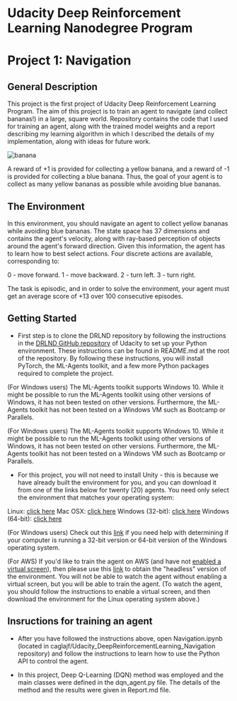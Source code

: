 <h1>Udacity Deep Reinforcement Learning Nanodegree Program</h1>
<h1>Project 1: Navigation</h1>

<h2>General Description</h2>
This project is the first project of Udacity Deep Reinforcement Learning Program. The aim of this project is to train an agent to navigate (and collect bananas!) in a large, square world. Repository contains the code that I used for training an agent, along with the trained model weights and a report describing my learning algorithm in which I described the details of my implementation, along with ideas for future work.

![banana](https://user-images.githubusercontent.com/51778059/155196269-5980db90-ca32-4a27-94e6-585dc75bb64a.gif)

A reward of +1 is provided for collecting a yellow banana, and a reward of -1 is provided for collecting a blue banana. Thus, the goal of your agent is to collect as many yellow bananas as possible while avoiding blue bananas.

<h2>The Environment</h2>
In this environment, you should navigate an agent to collect yellow bananas while avoiding blue bananas. The state space has 37 dimensions and contains the agent's velocity, along with ray-based perception of objects around the agent's forward direction. Given this information, the agent has to learn how to best select actions. Four discrete actions are available, corresponding to:

0 - move forward.
1 - move backward.
2 - turn left.
3 - turn right.

The task is episodic, and in order to solve the environment, your agent must get an average score of +13 over 100 consecutive episodes.

<h2>Getting Started</h2>

- First step is to clone the DRLND repository by following the instructions in the [DRLND GitHub repository](https://github.com/udacity/deep-reinforcement-learning#dependencies) of Udacity to set up your Python environment. These instructions can be found in README.md at the root of the repository. By following these instructions, you will install PyTorch, the ML-Agents toolkit, and a few more Python packages required to complete the project.

(For Windows users) The ML-Agents toolkit supports Windows 10. While it might be possible to run the ML-Agents toolkit using other versions of Windows, it has not been tested on other versions. Furthermore, the ML-Agents toolkit has not been tested on a Windows VM such as Bootcamp or Parallels.

(For Windows users) The ML-Agents toolkit supports Windows 10. While it might be possible to run the ML-Agents toolkit using other versions of Windows, it has not been tested on other versions. Furthermore, the ML-Agents toolkit has not been tested on a Windows VM such as Bootcamp or Parallels.

- For this project, you will not need to install Unity - this is because we have already built the environment for you, and you can download it from one of the links below for twenty (20) agents. You need only select the environment that matches your operating system:

Linux: [click here](https://s3-us-west-1.amazonaws.com/udacity-drlnd/P2/Reacher/Reacher_Linux.zip)
Mac OSX: [click here](https://s3-us-west-1.amazonaws.com/udacity-drlnd/P2/Reacher/Reacher.app.zip)
Windows (32-bit): [click here](https://s3-us-west-1.amazonaws.com/udacity-drlnd/P2/Reacher/Reacher_Windows_x86.zip)
Windows (64-bit): [click here](https://s3-us-west-1.amazonaws.com/udacity-drlnd/P2/Reacher/Reacher_Windows_x86_64.zip)

(For Windows users) Check out this [link](https://support.microsoft.com/en-us/help/827218/how-to-determine-whether-a-computer-is-running-a-32-bit-version-or-64) if you need help with determining if your computer is running a 32-bit version or 64-bit version of the Windows operating system.

(For AWS) If you'd like to train the agent on AWS (and have not [enabled a virtual screen](https://github.com/Unity-Technologies/ml-agents/blob/master/docs/Training-on-Amazon-Web-Service.md)), then please use this [link](https://s3-us-west-1.amazonaws.com/udacity-drlnd/P2/Reacher/Reacher_Linux_NoVis.zip) to obtain the "headless" version of the environment. You will not be able to watch the agent without enabling a virtual screen, but you will be able to train the agent. (To watch the agent, you should follow the instructions to enable a virtual screen, and then download the environment for the Linux operating system above.)

 <h2>Insructions for training an agent</h2>

- After you have followed the instructions above, open Navigation.ipynb (located in caglajf/Udacity_DeepReinforcementLearning_Navigation repository) and follow the instructions to learn how to use the Python API to control the agent. 
  
 - In this project, Deep Q-Learning (DQN) method was employed and the main classes were defined in the dqn_agent.py file. The details of the method and the results were given in Report.md file. 
